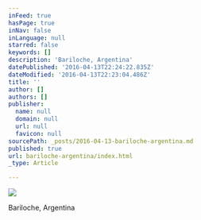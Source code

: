 ```yaml
---
inFeed: true
hasPage: true
inNav: false
inLanguage: null
starred: false
keywords: []
description: 'Bariloche, Argentina'
datePublished: '2016-04-13T22:24:22.835Z'
dateModified: '2016-04-13T22:23:04.486Z'
title: ''
author: []
authors: []
publisher:
  name: null
  domain: null
  url: null
  favicon: null
sourcePath: _posts/2016-04-13-bariloche-argentina.md
published: true
url: bariloche-argentina/index.html
_type: Article

---
```

![](https://the-grid-user-content.s3-us-west-2.amazonaws.com/e9df8617-dcdb-4ee8-8bff-7640d81704a8.jpg)

Bariloche, Argentina
